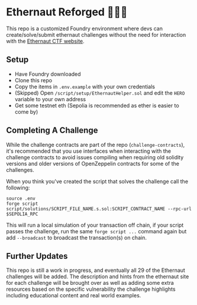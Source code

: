 # Ethernaut Reforged 👩‍🚀🔨

This repo is a customized Foundry environment where devs can create/solve/submit ethernaut challenges without the need for interaction with the [Ethernaut CTF website](https://ethernaut.openzeppelin.com/). 

## Setup

- Have Foundry downloaded
- Clone this repo
- Copy the items in `.env.example` with your own credentials
- (Skipped) Open `/script/setup/EthernautHelper.sol` and edit the `HERO` variable to your own address
- Get some testnet eth (Sepolia is recommended as ether is easier to come by)

## Completing A Challenge

While the challenge contracts are part of the repo (`challenge-contracts`), it's recommended that you use interfaces when interacting with the challenge contracts to avoid issues compiling when requiring old solidity versions and older versions of OpenZeppelin contracts for some of the challenges.

When you think you've created the script that solves the challenge call the following:
```
source .env
forge script script/solutions/SCRIPT_FILE_NAME.s.sol:SCRIPT_CONTRACT_NAME --rpc-url $SEPOLIA_RPC
```

This will run a local simulation of your transaction off chain, if your script passes the challenge, run the same `forge script ...` command again but add `--broadcast` to broadcast the transaction(s) on chain.

## Further Updates

This repo is still a work in progress, and eventually all 29 of the Ethernaut challenges will be added. The description and hints from the ethernaut site for each challenge will be brought over as well as adding some extra resources based on the specific vulnerability the challenge highlights including educational content and real world examples.
